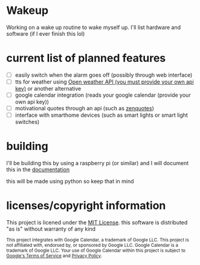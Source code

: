# Wakeup
Working on a wake up routine to wake myself up. I'll list hardware and software (if I ever finish this lol)

# current list of planned features
- [ ] easily switch when the alarm goes off (possibly through web interface)
- [ ] tts for weather using [Open weather API (you must provide your own api key)](https://openweathermap.org/api) or another alternative
- [ ] google calendar integration (reads your google calendar (provide your own api key))
- [ ] motivational quotes through an api (such as [zenquotes](https://zenquotes.io/))
- [ ] interface with smarthome devices (such as smart lights or smart light switches)

# building
I'll be building this by using a raspberry pi (or similar) and I will document this in the [documentation](Documentation.md)

this will be made using python so keep that in mind

# licenses/copyright information

This project is licened under the [MIT License](LICENSE). this software is distributed "as is" without warranty of any kind

<sub>This project integrates with Google Calendar, a trademark of Google LLC. This project is not affiliated with, endorsed by, or sponsored by Google LLC. Google Calendar is a trademark of Google LLC. Your use of Google Calendar within this project is subject to [Google's Terms of Service](https://policies.google.com/terms) and [Privacy Policy](https://policies.google.com/privacy).</sub>

